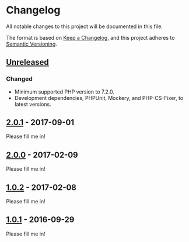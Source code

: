 # Changelog
All notable changes to this project will be documented in this file.

The format is based on [Keep a Changelog](https://keepachangelog.com/en/1.0.0/),
and this project adheres to [Semantic Versioning](https://semver.org/spec/v2.0.0.html).

## [Unreleased]
### Changed
- Minimum supported PHP version to 7.2.0.
- Development dependencies, PHPUnit, Mockery, and PHP-CS-Fixer, to latest versions.

## [2.0.1] - 2017-09-01

Please fill me in!

## [2.0.0] - 2017-02-09

Please fill me in!

## [1.0.2] - 2017-02-08

Please fill me in!

## [1.0.1] - 2016-09-29

Please fill me in!

[Unreleased]: https://github.com/trafficgate/oauth2-linkshare/compare/v2.0.1...HEAD
[2.0.1]: https://github.com/trafficgate/oauth2-linkshare/compare/v2.0.0...v2.0.1
[2.0.0]: https://github.com/trafficgate/oauth2-linkshare/compare/v1.0.2...v2.0.0
[1.0.2]: https://github.com/trafficgate/oauth2-linkshare/compare/v1.0.1...v1.0.2
[1.0.1]: https://github.com/trafficgate/oauth2-linkshare/releases/tag/v1.0.1

